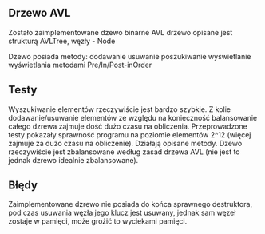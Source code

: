 ## Drzewo AVL
Zostało zaimplementowane dzewo binarne AVL
drzewo opisane jest strukturą AVLTree, węzły - Node

Dzewo posiada metody:
  dodawanie
  usuwanie
  poszukiwanie
  wyświetlanie
  wyświetlania metodami Pre/In/Post-inOrder

## Testy
  Wyszukiwanie elementów rzeczywiście jest bardzo szybkie.
  Z kolie dodawanie/usuwanie elementów ze względu na konieczność balansowanie całego dzrewa zajmuje dość dużo czasu na obliczenia.
    Przeprowadzone testy pokazały sprawność programu na poziomie
  elementów 2^12 (więcej zajmuje za dużo czasu na obliczenie).
  Działają opisane metody.
  Dzewo rzeczywiście jest zbalansowane według zasad drzewa AVL (nie jest to jednak dzrewo idealnie zbalansowane).

## Błędy
  Zaimplementowane dzrewo nie posiada do końca sprawnego destruktora, pod czas usuwania węzła  jego klucz jest usuwany, jednak sam węzeł zostaje w pamięci, może groźić to wyciekami pamięci.
